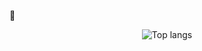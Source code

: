 👋

<div align="center">
<! -- <img alt="Asadbek's GitHub stats" src="https://github-readme-stats.vercel.app/api?username=fallra1n&show_icons=true&theme=transparent"/>
<img alt="Top langs" src="https://github-readme-stats.vercel.app/api/top-langs/?username=fallra1n&&langs_count=5&theme=transparent"/>
</div>
